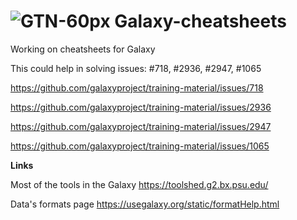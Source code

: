 # ![GTN-60px](https://user-images.githubusercontent.com/87771278/139704802-5d95c090-5154-4a91-9fd7-3c4608f4c1e0.png) Galaxy-cheatsheets
Working on cheatsheets for Galaxy

This could help in solving issues: 
#718, #2936, #2947, #1065 

https://github.com/galaxyproject/training-material/issues/718

https://github.com/galaxyproject/training-material/issues/2936

https://github.com/galaxyproject/training-material/issues/2947

https://github.com/galaxyproject/training-material/issues/1065 

**Links**

Most of the tools in the Galaxy
https://toolshed.g2.bx.psu.edu/

Data's formats page
https://usegalaxy.org/static/formatHelp.html
